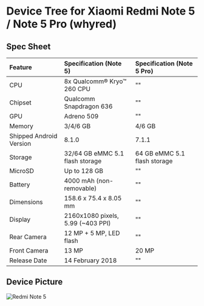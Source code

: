# Device Tree for Xiaomi Redmi Note 5 / Note 5 Pro (whyred)
 ## Spec Sheet
 | Feature                 | Specification (Note 5)            | Specification (Note 5 Pro)        |
| :---------------------- | :-------------------------------- | :-------------------------------- |
| CPU                     | 8x Qualcomm® Kryo™ 260 CPU        | ""                                |
| Chipset                 | Qualcomm Snapdragon 636           | ""                                |
| GPU                     | Adreno 509                        | ""                                |
| Memory                  | 3/4/6 GB                          | 4/6 GB                            |
| Shipped Android Version | 8.1.0                             | 7.1.1                             |
| Storage                 | 32/64 GB eMMC 5.1 flash storage   | 64 GB eMMC 5.1 flash storage      |
| MicroSD                 | Up to 128 GB                      | ""                                |
| Battery                 | 4000 mAh (non-removable)          | ""                                |
| Dimensions              | 158.6 x 75.4 x 8.05 mm            | ""                                |
| Display                 | 2160x1080 pixels, 5.99 (~403 PPI) | ""                                |
| Rear Camera             | 12 MP + 5 MP, LED flash           | ""                                |
| Front Camera            | 13 MP                             | 20 MP                             |
| Release Date            | 14 February 2018                  | ""                                |
 ## Device Picture
 ![Redmi Note 5](http://i01.appmifile.com/webfile/globalimg/2018/02141/phone-black.jpg "Redmi Note 5")